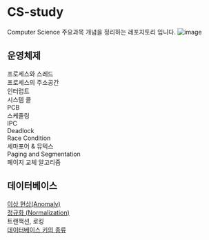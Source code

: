 # CS-study
Computer Science 주요과목 개념을 정리하는 레포지토리 입니다.
![image](https://user-images.githubusercontent.com/41604678/214046755-c5adac70-15ef-4c8b-9f70-b81d1fd7b78e.png)

## 운영체제 
프로세스와 스레드  
프로세스의 주소공간  
인터럽트  
시스템 콜  
PCB   
스케줄링   
IPC  
Deadlock  
Race Condition   
세마포어 & 뮤텍스   
Paging and Segmentation   
페이지 교체 알고리즘   

## 데이터베이스 

[이상 현상(Anomaly)](https://github.com/freemjstudio/CS-study/blob/main/Anomaly_%EC%9D%B4%EC%83%81%ED%98%84%EC%83%81.md)  
[정규화 (Normalization)](https://github.com/freemjstudio/CS-study/blob/main/Database_Normalization.md)   
트랜잭션, 로킹   
[데이터베이스 키의 종류](https://github.com/freemjstudio/CS-study/blob/main/%EB%8D%B0%EC%9D%B4%ED%84%B0%EB%B2%A0%EC%9D%B4%EC%8A%A4%20%ED%82%A4%EC%9D%98%20%EC%A2%85%EB%A5%98.md)
   
